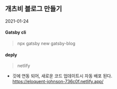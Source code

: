 ## 개츠비 블로그 만들기
2021-01-24

#### Gatsby cli
>npx gatsby new gatsby-blog
#### deply 
>netlify
* 깃에 연동 되어, 새로운 코드 업데이트시 자동 배포 된다. 
<br/>https://eloquent-johnson-736c0f.netlify.app/
